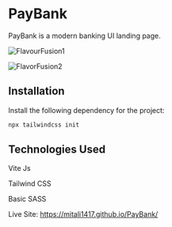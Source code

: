 # PayBank

PayBank is a modern banking UI landing page. 


![FlavourFusion1](https://github.com/Mitali1417/PayBank/assets/95479508/0c29f3a5-1257-48d4-843f-2300ba8628c1)

![FlavorFusion2](https://github.com/Mitali1417/PayBank/assets/95479508/adb560a9-b4cb-49e8-aa45-1e5a5c5a114e)


## Installation

Install the following dependency for the project:

```bash
npx tailwindcss init

```

## Technologies Used

Vite Js

Tailwind CSS

Basic SASS


Live Site: https://mitali1417.github.io/PayBank/

